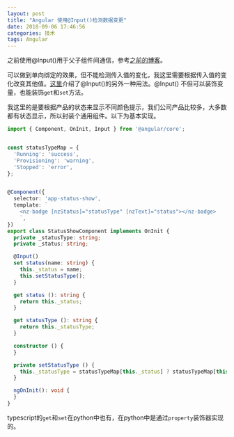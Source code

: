 ```yaml
---
layout: post
title: "Angular 使用@Input()检测数据变更"
date: 2018-09-06 17:46:56
categories: 技术
tags: Angular
---
```


之前使用@Input()用于父子组件间通信，参考[之前的博客](/技术/2018/08/28/angular_component_communication.html)。

可以做到单向绑定的效果，但不能检测传入值的变化，我这里需要根据传入值的变化改变其他值。[这里](https://ngdev.space/angular-2-input-property-changes-detection-3ccbf7e366d2)介绍了@Input()的另外一种用法。@Input() 不但可以装饰变量，也能装饰`get`和`set`方法。

我这里的是要根据产品的状态来显示不同颜色提示，我们公司产品比较多，大多数都有状态显示，所以封装个通用组件。以下为基本实现。

```typescript
import { Component, OnInit, Input } from '@angular/core';


const statusTypeMap = {
  'Running': 'success',
  'Provisioning': 'warning',
  'Stopped': 'error',
};


@Component({
  selector: 'app-status-show',
  template: `
    <nz-badge [nzStatus]="statusType" [nzText]="status"></nz-badge>
    `,
})
export class StatusShowComponent implements OnInit {
  private _statusType: string;
  private _status: string;

  @Input()
  set status(name: string) {
    this._status = name;
    this.setStatusType();
  }

  get status (): string {
    return this._status;
  }

  get statusType (): string {
    return this._statusType;
  }

  constructor () {
  }

  private setStatusType () {
    this._statusType = statusTypeMap[this._status] ? statusTypeMap[this._status] : 'default';
  }

  ngOnInit(): void {
  }
}

```

typescript的`get`和`set`在python中也有，在python中是通过`property`装饰器实现的。